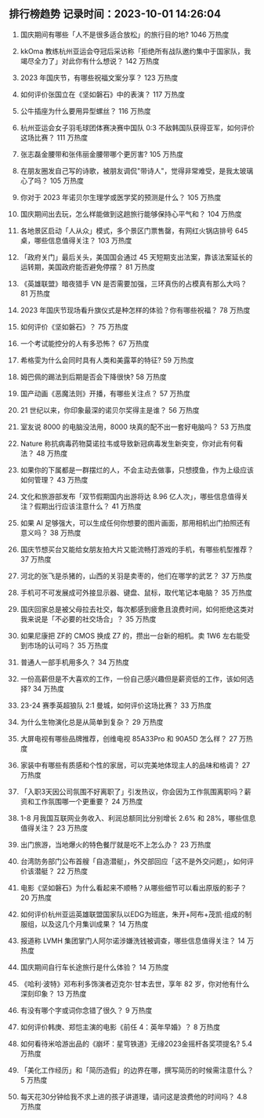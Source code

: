 
## 排行榜趋势 记录时间：2023-10-01 14:26:04
  
  1. 国庆期间有哪些「人不是很多适合放松」的旅行目的地? 1046 万热度
    
  2. kkOma 教练杭州亚运会夺冠后采访称「拒绝所有战队邀约集中于国家队，我竭尽全力了」对此你有什么想说？ 142 万热度
    
  3. 2023 年国庆节，有哪些祝福文案分享？ 123 万热度
    
  4. 如何评价张国立在《坚如磐石》中的表演？ 117 万热度
    
  5. 公牛插座为什么要用异型螺丝？ 116 万热度
    
  6. 杭州亚运会女子羽毛球团体赛决赛中国队 0:3 不敌韩国队获得亚军，如何评价这场比赛？ 111 万热度
    
  7. 张志磊金腰带和张伟丽金腰带哪个更厉害? 105 万热度
    
  8. 在朋友圈发自己写的诗歌，被朋友调侃"带诗人"，觉得非常难受，是我太玻璃心了吗？ 105 万热度
    
  9. 你对于 2023 年诺贝尔生理学或医学奖的预测是什么？ 105 万热度
    
  10. 国庆期间出去玩，怎么样能做到这趟旅行能够保持心平气和？ 104 万热度
    
  11. 各地景区启动「人从众」模式，多个景区门票售罄，有网红火锅店排号 645 桌，哪些信息值得关注？ 103 万热度
    
  12. 「政府关门」最后关头，美国国会通过 45 天短期支出法案，靠该法案延长的运转期，美国政府能否避免停摆？ 81 万热度
    
  13. 《英雄联盟》暗夜猎手 VN 是否需要加强，三环真伤的占模真有那么大吗？ 81 万热度
    
  14. 2023 年国庆节现场看升旗仪式是种怎样的体验？你有哪些祝福？ 78 万热度
    
  15. 如何评价《坚如磐石》？ 75 万热度
    
  16. 一个考试能控分的人有多恐怖？ 67 万热度
    
  17. 希格雯为什么会同时具有人类和美露莘的特征? 59 万热度
    
  18. 姆巴佩的踢法到后期是否会下降很快? 58 万热度
    
  19. 国产动画《恶魔法则》开播，有哪些关注点？ 57 万热度
    
  20. 21 世纪以来，你印象最深的诺贝尔奖得主是谁？ 56 万热度
    
  21. 室友说 8000 的电脑没法用，8000 块真的配不出一套好电脑吗？ 53 万热度
    
  22. Nature 称抗病毒药物莫诺拉韦或导致新冠病毒发生新突变，你对此有何看法？ 48 万热度
    
  23. 如果你的下属都是一群摆烂的人，不会主动去做事，只想摸鱼，作为上级应该如何管理？ 43 万热度
    
  24. 文化和旅游部发布「双节假期国内出游将达 8.96 亿人次」，哪些信息值得关注？假期出行应该注意什么？ 41 万热度
    
  25. 如果 AI 足够强大，可以生成任何你想要的图片画面，那用相机出门拍照还有意义吗？ 38 万热度
    
  26. 国庆节想买台又能给女朋友拍大片又能流畅打游戏的手机，有哪些机型推荐？ 37 万热度
    
  27. 河北的张飞是杀猪的，山西的关羽是卖枣的，他们在哪学的武艺？ 37 万热度
    
  28. 手机可不可发展成可外接显示器、键盘、鼠标，取代笔记本电脑？ 35 万热度
    
  29. 国庆回家总是被父母拉去社交，每次都感到疲惫且浪费时间，如何拒绝这类对我来说是「不必要的社交场合」？ 35 万热度
    
  30. 如果尼康把 ZF的 CMOS 换成 Z7 的，攒出一台新的相机。卖 1W6 左右能受到市场的认可吗？ 35 万热度
    
  31. 普通人一部手机用多久？ 34 万热度
    
  32. 一份高薪但是不大喜欢的工作，一份自己感兴趣但是薪资低的工作，该如何选择? 34 万热度
    
  33. 23-24 赛季英超狼队 2:1 曼城，如何评价这场比赛？ 33 万热度
    
  34. 为什么生物演化总是从简单到复杂？ 29 万热度
    
  35. 大屏电视有哪些品牌推荐，创维电视 85A33Pro 和 90A5D 怎么样？ 27 万热度
    
  36. 家装中有哪些有质感和个性的家居，可以完美地体现主人的品味和格调？ 27 万热度
    
  37. 「入职3天因公司氛围不好离职了」引发热议，你会因为工作氛围离职吗？薪资和工作氛围哪一个更重要？ 24 万热度
    
  38. 1-8 月我国互联网业务收入、利润总额同比分别增长 2.6% 和 28%，哪些信息值得关注？ 23 万热度
    
  39. 出门旅游，当地爆火的特色餐厅就是吃不上怎么办？ 23 万热度
    
  40. 台湾防务部门公布首艘「自造潜艇」，外交部回应「这不是外交问题」，如何评价该潜艇？ 22 万热度
    
  41. 电影《坚如磐石》为什么看起来不顺畅？从哪些细节可以看出原版的影子？ 20 万热度
    
  42. 如何评价杭州亚运英雄联盟国家队以EDG为班底，朱开+阿布+茂凯·组成的制服组，以及这几个月集训成果？ 14 万热度
    
  43. 报道称 LVMH 集团掌门人阿尔诺涉嫌洗钱被调查，哪些信息值得关注？ 14 万热度
    
  44. 国庆期间自行车长途旅行是什么体验？ 14 万热度
    
  45. 《哈利·波特》邓布利多饰演者迈克尔·甘本去世，享年 82 岁，你对他有什么深刻印象？ 13 万热度
    
  46. 有没有哪个字或词你念错了很久？ 9 万热度
    
  47. 如何评价韩庚、郑恺主演的电影《前任 4：英年早婚》？ 8 万热度
    
  48. 如何看待米哈游出品的《崩坏：星穹铁道》无缘2023金摇杆各奖项提名? 5.4 万热度
    
  49. 「美化工作经历」和「简历造假」的边界在哪，撰写简历的时候需注意什么？ 5 万热度
    
  50. 每天花30分钟给我不求上进的孩子讲道理，请问这是浪费他的时间吗？ 4.8 万热度
    